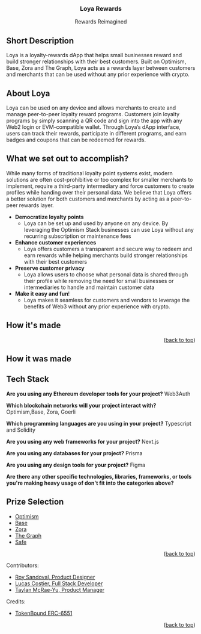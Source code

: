 <!-- Improved compatibility of back to top link: See: https://github.com/othneildrew/Best-README-Template/pull/73 -->
<a name="readme-top"></a>

<!-- PROJECT LOGO -->
<br />
<div align="center">

  <h3 align="center">Loya Rewards </h3>

  <p align="center">
    Rewards Reimagined
  </p>
</div>

<!-- ETH Global SuperHack Submission -->

## Short Description
Loya is a loyalty-rewards dApp that helps small businesses reward and build stronger relationships with their best customers. Built on Optimism, Base, Zora and The Graph, Loya acts as a rewards layer between customers and merchants that can be used without any prior experience with crypto.

## About Loya 
Loya can be used on any device and allows merchants to create and manage peer-to-peer loyalty reward programs. Customers join loyalty programs by simply scanning a QR code and sign into the app with any Web2 login or EVM-compatible wallet. Through Loya’s dApp interface, users can track their rewards,  participate in different programs, and earn badges and coupons that can be redeemed for rewards. 

## What we set out to accomplish?

While many forms of traditional loyalty point systems exist, modern solutions are often cost-prohibitive or too complex for smaller merchants to implement, require a third-party intermediary and force customers to create profiles while handing over their personal data. We believe that Loya offers a better solution for both customers and merchants by acting as a peer-to-peer rewards layer.

- **Democratize loyalty points**
    - Loya can be set up and used by anyone on any device. By leveraging the Optimism Stack businesses can use Loya without any recurring subscription or maintenance fees
- **Enhance customer experiences**
    - Loya offers customers a transparent and secure way to redeem and earn rewards while helping merchants build stronger relationships with their best customers
- **Preserve customer privacy**
    - Loya allows users to choose what personal data is shared through their profile while removing the need for small businesses or intermediaries to handle and maintain customer data
- **Make it easy and fun**!
    - Loya makes it seamless for customers and vendors to leverage the benefits of Web3 without any prior experience with crypto.
 
## How it's made


<p align="right">(<a href="#readme-top">back to top</a>)</p>

## How it was made

## Tech Stack
**Are you using any Ethereum developer tools for your project?**
Web3Auth

**Which blockchain networks will your project interact with?**
Optimism,Base, Zora, Goerli

**Which programming languages are you using in your project?**
Typescript and Solidity

**Are you using any web frameworks for your project?**
Next.js

**Are you using any databases for your project?**
Prisma

**Are you using any design tools for your project?**
Figma

**Are there any other specific technologies, libraries, frameworks, or tools you're making heavy usage of don't fit into the categories above?**


## Prize Selection 

* [Optimism](https://ethglobal.com/events/superhack/prizes#optimism) 
* [Base](https://ethglobal.com/events/superhack/prizes#Base)  
* [Zora](https://ethglobal.com/events/superhack/prizes#Zora) 
* [The Graph](https://ethglobal.com/events/superhack/prizes#The-Graph)
* [Safe](https://ethglobal.com/events/superhack/prizes#safe)

<p align="right">(<a href="#readme-top">back to top</a>)</p>

Contributors:
* [Roy Sandoval, Product Designer](https://twitter.com/roysandoval_)
* [Lucas Costier, Full Stack Developer](https://twitter.com/mthacks)
* [Taylan McRae-Yu, Product Manager](https://twitter.com/0xTAY_)

Credits: 
* [TokenBound ERC-6551](https://tokenbound.org)

<p align="right">(<a href="#readme-top">back to top</a>)</p>
